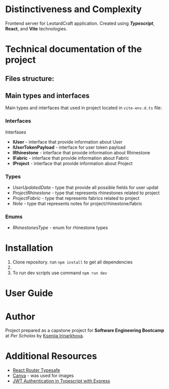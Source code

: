 # Distinctiveness and Complexity
Frontend server for LeotardCraft application. Created using ***Typescript***, **React**, and **Vite** technologies.

# Technical documentation of the project
## Files structure:

## Main types and interfaces
Main types and interfaces that used in project located in `vite-env.d.ts` file:
### Interfaces
Interfases 
- **IUser** - interface that provide information about User 
- **IUserTokenPayload** - interface for user token payload
- **IRhinestone** - interface that provide information about Rhinestone
- **IFabric** - interface that provide information about Fabric
- **IProject** - interface that provide information about Project

### Types
 - *UserUpdatedData* - type that provide all possible fields for user updat
 - *ProjectRhinestone* - type that represents rhinestones related to project
 - *ProjectFabric* - type that represents fabrics related to project
 - *Note* - type that represents notes for project/rhinestone/fabric

### Enums
- *RhinestonesType* - enum for rhinestone types

# Installation
1. Clone repository. run `npm install` to get all dependencies
2.
3. To run dev scripts use command `npm run dev`

# User Guide

# Author
Project prepared as a capstone project for **Software Engineering Bootcamp** at *Per Scholas* by [Kseniia Irinarkhova](https://www.linkedin.com/in/kseniia-irinarkhova/).

# Additional Resources

- [React Router Typesafe](https://github.com/fredericoo/react-router-typesafe)
- [Canva](https://www.canva.com/) - was used for images
- [JWT Authentication in Typescript with Express](https://dev.to/juliecherner/authentication-with-jwt-tokens-in-typescript-with-express-3gb1)
